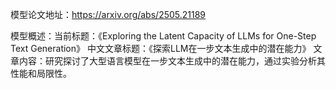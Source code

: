 模型论文地址：https://arxiv.org/abs/2505.21189

模型概述：当前标题：《Exploring the Latent Capacity of LLMs for One-Step Text Generation》
中文文章标题：《探索LLM在一步文本生成中的潜在能力》
文章内容：研究探讨了大型语言模型在一步文本生成中的潜在能力，通过实验分析其性能和局限性。
